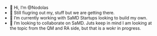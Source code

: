 - 👋 Hi, I’m @Nodolas
- 📓 Still fiugring out my, stuff but we are getting there. 
- 🌱 I’m currently working with SaMD Startups looking to build my own. 
- 💞️ I’m looking to collaborate on SaMD. Juts keep in mind I am looking at the topic from the QM and RA side, but that is a wokr in progress. 
<!---
Nodolas/Nodolas is a ✨ special ✨ repository because its `README.md` (this file) appears on your GitHub profile.
You can click the Preview link to take a look at your changes.
--->
